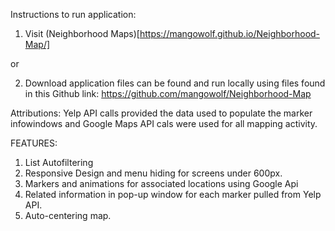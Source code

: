 Instructions to run application:

1. Visit (Neighborhood Maps)[https://mangowolf.github.io/Neighborhood-Map/]

or

2. Download application files can be found and run locally using files found in this Github link:
https://github.com/mangowolf/Neighborhood-Map

Attributions:
Yelp API calls provided the data used to populate the marker infowindows and Google Maps API cals
were used for all mapping activity.

FEATURES:
1. List Autofiltering
2. Responsive Design and menu hiding for screens under 600px.
3. Markers and animations for associated locations using Google Api
4. Related information in pop-up window for each marker pulled from Yelp API.
5. Auto-centering map.

